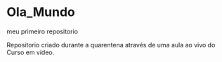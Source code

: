# Ola_Mundo
 meu primeiro repositorio

Repositorio criado durante a quarentena através de uma aula ao vivo do 
Curso em vídeo.
